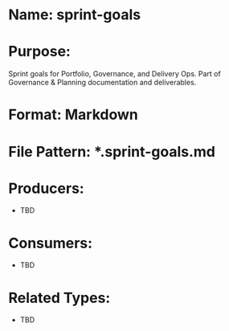 # Name: sprint-goals

# Purpose:
Sprint goals for Portfolio, Governance, and Delivery Ops. Part of Governance & Planning documentation and deliverables.

# Format: Markdown

# File Pattern: *.sprint-goals.md

# Producers:
- TBD

# Consumers:
- TBD

# Related Types:
- TBD
